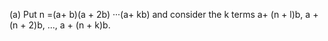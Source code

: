 (a) Put n =(a+ b)(a + 2b) ···(a+ kb) and consider the k terms a+ (n + l)b,
a + (n + 2)b, ..., a + (n + k)b.